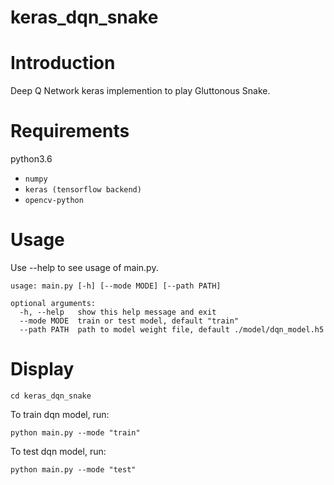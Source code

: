 # keras_dqn_snake

# Introduction
Deep Q Network keras implemention to play Gluttonous Snake.

# Requirements
python3.6
- `numpy`
- `keras (tensorflow backend)`
- `opencv-python`

# Usage
Use --help to see usage of main.py.
```
usage: main.py [-h] [--mode MODE] [--path PATH]

optional arguments:
  -h, --help   show this help message and exit
  --mode MODE  train or test model, default "train"
  --path PATH  path to model weight file, default ./model/dqn_model.h5
  ```

# Display
`cd keras_dqn_snake`

To train dqn model, run:

`python main.py --mode "train"`

To test dqn model, run:

`python main.py --mode "test"`
